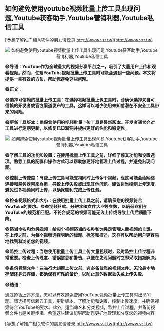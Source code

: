 ## **如何避免使用youtube视频批量上传工具出现问题,Youtube获客助手,Youtube营销利器,Youtube私信工具**

[😍想了解推广相关软件的朋友请登录 http://www.vst.tw](http://www.vst.tw)

 <center><img src="https://vst.tw/MP4/tuiguang/png/3.png" alt="如何避免使用youtube视频批量上传工具出现问题,Youtube获客助手,Youtube营销利器,Youtube私信工具"></center>

**😄导语：YouTube作为全球最大的视频分享平台之一，吸引了大量用户上传和观看视频。然而，使用YouTube视频批量上传工具时可能会遇到一些问题。本文将提供一些有效的方法，帮助您避免这些问题。**

**😄正文：**

**😄选择可信赖的批量上传工具：在选择视频批量上传工具时，请确保选择来自可信赖的开发者或官方渠道发布的工具。这样可以减少使用未知或潜在不安全工具带来的风险。**

**😄更新工具版本：确保您使用的视频批量上传工具是最新版本。开发者通常会对工具进行定期更新，以修复已知漏洞并提供更好的性能和稳定性。**

 <center><img src="https://vst.tw/MP4/tuiguang/png/1.png" alt="如何避免使用youtube视频批量上传工具出现问题,Youtube获客助手,Youtube营销利器,Youtube私信工具"></center>

**😄了解工具的功能和设置：在使用批量上传工具之前，详细了解其功能和设置选项。熟悉工具的配置和操作方式可以帮助您更好地管理上传过程，并避免出现问题。**

**😄控制上传速度：有些上传工具可能支持同时上传多个视频，但这可能会给网络连接和服务器带来负担，导致上传失败或出现其他问题。建议适当控制上传速度，避免过多视频同时上传，以确保顺利完成上传任务。**

**😄检查视频格式和大小：在使用批量上传工具之前，请确保您的视频符合YouTube的要求。检查视频格式、分辨率和文件大小等参数，以确保它们与YouTube的规范相匹配。不符合规范的视频可能无法上传或导致上传后质量下降。**

**😄适当命名和分类视频：给每个视频适当的名称和分类是管理大量视频的关键。在上传之前，为每个视频选择明确的标题、标签和描述，这样可以帮助用户更容易地找到和浏览您的视频。**

**😄监控上传过程：当您使用批量上传工具上传大量视频时，及时监控上传过程非常重要。检查上传进度、错误信息和警告，以便在发现问题时立即采取措施解决。**

**😄备份视频文件：在进行大规模上传之前，务必备份您的视频文件。无论是本地存储还是云存储，都确保有可靠的备份，以防止意外数据丢失或上传失败。**

**😄结语：**

通过遵循上述方法，您可以有效避免使用YouTube视频批量上传工具时出现问题。请选择可信赖的工具，更新版本，了解功能和设置，控制上传速度，并确保视频符合YouTube的要求。此外，适当命名和分类视频，监控上传过程，并备份视频文件也是关键步骤。希望这些建议能够帮助您更好地管理和分享您的视频内容。

[😍想了解推广相关软件的朋友请登录 http://www.vst.tw](http://www.vst.tw)



